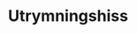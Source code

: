 ---
title: 'Utrymningshiss'
symbol_image: 'symbols/insats/44.svg'
weight: 44
card: true
card_color: 'bg-symbol-green'
---